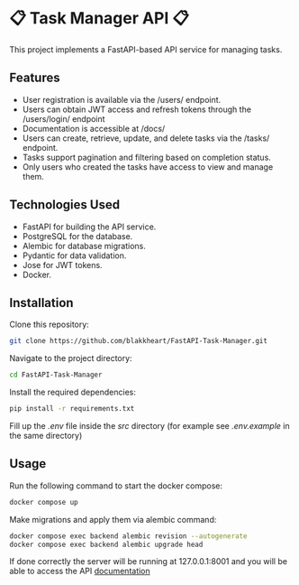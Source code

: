 
# 📋 Task Manager API 📋
This project implements a FastAPI-based API service for managing tasks.

## Features

 - User registration is available via the /users/ endpoint.
 - Users can obtain JWT access and refresh tokens through the /users/login/ endpoint
 - Documentation is accessible at /docs/
- Users can create, retrieve, update, and delete tasks via the /tasks/ endpoint.
- Tasks support pagination and filtering based on completion status.
- Only users who created the tasks have access to view and manage them.

## Technologies Used

- FastAPI for building the API service.
- PostgreSQL for the database.
- Alembic for database migrations.
- Pydantic for data validation.
- Jose for JWT tokens.
- Docker.

## Installation

Clone this repository:
```bash
git clone https://github.com/blakkheart/FastAPI-Task-Manager.git
```
Navigate to the project directory:
```bash
cd FastAPI-Task-Manager
```
Install the required dependencies:
```bash
pip install -r requirements.txt
```
Fill up the *.env* file inside the *src* directory (for example see *.env.example* in the same directory)

## Usage  

Run the following command to start the docker compose:
```bash
docker compose up
```
Make migrations and apply them via alembic command:
```bash
docker compose exec backend alembic revision --autogenerate
docker compose exec backend alembic upgrade head
``` 
If done correctly the server will be running at 127.0.0.1:8001 and you will be able to access the API [documentation](http://localhost:8001/docs.)
